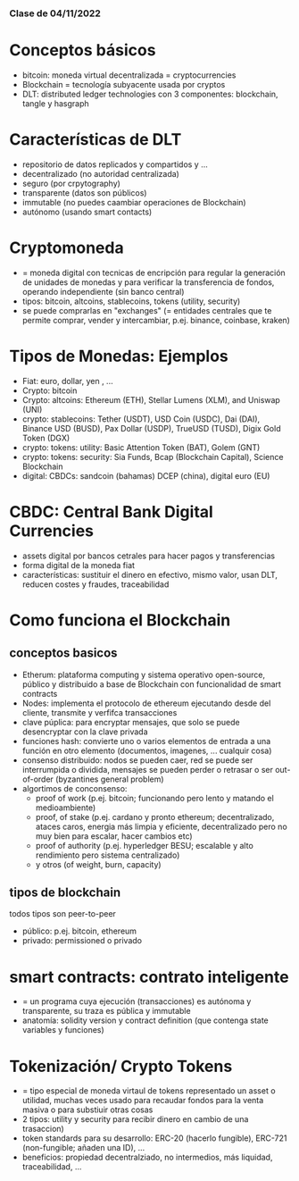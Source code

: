 ### Clase de 04/11/2022

# Conceptos básicos
- bitcoin: moneda virtual decentralizada = cryptocurrencies
- Blockchain = tecnología subyacente usada por cryptos
- DLT: distributed ledger technologies con 3 componentes: blockchain, tangle y hasgraph

# Características de DLT
- repositorio de datos replicados y compartidos y ...
- decentralizado (no autoridad centralizada)
- seguro (por crpytography)
- transparente (datos son públicos)
- immutable (no puedes caambiar operaciones de Blockchain)
- autónomo (usando smart contacts)

# Cryptomoneda
- = moneda digital con tecnicas de encripción para regular la generación de unidades de monedas y para verificar la transferencia de fondos, operando independiente (sin banco central)
- tipos: bitcoin, altcoins, stablecoins, tokens (utility, security)
- se puede comprarlas en "exchanges" (= entidades centrales que te permite comprar, vender y intercambiar, p.ej. binance, coinbase, kraken)


# Tipos de Monedas: Ejemplos
- Fiat: euro, dollar, yen , ...
- Crypto: bitcoin
- Crypto: altcoins: Ethereum (ETH), Stellar Lumens (XLM), and Uniswap (UNI) 
- crypto: stablecoins: Tether (USDT), USD Coin (USDC), Dai (DAI), Binance USD (BUSD), Pax Dollar (USDP), TrueUSD (TUSD), Digix Gold Token (DGX)
- crypto: tokens: utility: Basic Attention Token (BAT), Golem (GNT)
- crypto: tokens: security: Sia Funds, Bcap (Blockchain Capital), Science Blockchain
- digital: CBDCs: sandcoin (bahamas) DCEP (china), digital euro (EU)

# CBDC: Central Bank Digital Currencies
- assets digital por bancos cetrales para hacer pagos y transferencias
- forma digital de la moneda fiat
- características: sustituir el dinero en efectivo, mismo valor, usan DLT, reducen costes y fraudes, traceabilidad

# Como funciona el Blockchain
## conceptos basicos
- Etherum: plataforma computing y sistema operativo open-source, público y distribuido a base de Blockchain con funcionalidad de smart contracts
- Nodes: implementa el protocolo de ethereum ejecutando desde del cliente, transmite y verfifca transacciones
- clave púplica: para encryptar mensajes, que solo se puede desencryptar con la clave privada
- funciones hash: convierte uno o varios elementos de entrada a una función en otro elemento (documentos, imagenes, ... cualquir cosa)
- consenso distribuido: nodos se pueden caer, red se puede ser interrumpida o dividida, mensajes se pueden perder o retrasar o ser out-of-order (byzantines general problem)
- algortimos de conconsenso: 
    - proof of work (p.ej. bitcoin; funcionando pero lento y matando el medioambiente)
    - proof, of stake (p.ej. cardano y pronto ethereum; decentralizado, ataces caros, energia más limpia y eficiente, decentralizado pero no muy bien para escalar, hacer cambios etc)
    - proof of authority (p.ej. hyperledger BESU; escalable y alto rendimiento pero sistema centralizado)
    - y otros (of weight, burn, capacity)

## tipos de blockchain
todos tipos son peer-to-peer
- público: p.ej. bitcoin, ethereum
- privado: permissioned o privado 

# smart contracts: contrato inteligente
- = un programa cuya ejecución (transacciones) es autónoma y transparente, su traza es pública y immutable
- anatomía: solidity version y contract definition (que contenga state variables y funciones)

# Tokenización/ Crypto Tokens
- = tipo especial de moneda virtaul de tokens representado un asset o utilidad, muchas veces usado para recaudar fondos para la venta masiva o para substiuir otras cosas 
- 2 tipos: utility y security para recibir dinero en cambio de una trasaccion)
- token standards para su desarrollo: ERC-20 (hacerlo fungible), ERC-721 (non-fungible; añaden una ID), ...
- beneficios: propiedad decentralziado, no intermedios, más liquidad, traceabilidad, ...
